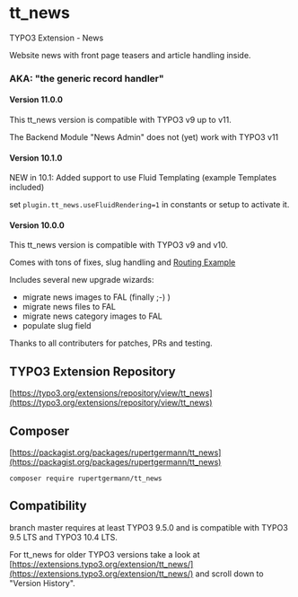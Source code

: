 # tt_news

TYPO3 Extension - News

Website news with front page teasers and article handling inside. 

### AKA: **"the generic record handler"** 


#### Version 11.0.0

This tt_news version is compatible with TYPO3 v9 up to v11. 

The Backend Module "News Admin" does not (yet) work with TYPO3 v11

#### Version 10.1.0

NEW in 10.1: Added support to use Fluid Templating (example Templates included)

set `plugin.tt_news.useFluidRendering=1` in constants or setup to activate it.


#### Version 10.0.0

This tt_news version is compatible with TYPO3 v9 and v10. 

Comes with tons of fixes, slug handling and [Routing Example](https://github.com/rupertgermann/tt_news/blob/master/Configuration/Routing/config.yaml)

Includes several new upgrade wizards: 

* migrate news images to FAL (finally ;-) )
* migrate news files to FAL 
* migrate news category images to FAL 
* populate slug field

Thanks to all contributers for patches, PRs and testing. 


## TYPO3 Extension Repository
 
[https://typo3.org/extensions/repository/view/tt_news](https://typo3.org/extensions/repository/view/tt_news)



## Composer

[https://packagist.org/packages/rupertgermann/tt_news](https://packagist.org/packages/rupertgermann/tt_news)

    composer require rupertgermann/tt_news
    
## Compatibility

branch master requires at least TYPO3 9.5.0 and is compatible with TYPO3 9.5 LTS and TYPO3 10.4 LTS.

For tt_news for older TYPO3 versions take a look at [https://extensions.typo3.org/extension/tt_news/](https://extensions.typo3.org/extension/tt_news/)  and scroll down to "Version History".      

